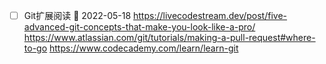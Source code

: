 - [ ] Git扩展阅读 📅 2022-05-18
https://livecodestream.dev/post/five-advanced-git-concepts-that-make-you-look-like-a-pro/ 
https://www.atlassian.com/git/tutorials/making-a-pull-request#where-to-go
https://www.codecademy.com/learn/learn-git